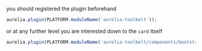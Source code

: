 
you should registered the plugin beforehand

```js
aurelia.plugin(PLATFORM.moduleName('aurelia-toolbelt'));
```
or at any further level you are interested down to the ```card``` itself
```js
aurelia.plugin(PLATFORM.moduleName('aurelia-toolbelt/components/bootstrap/card'));
```
